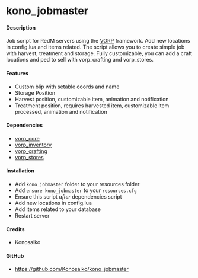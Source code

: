 # kono_jobmaster
#### Description
Job script for RedM servers using the [VORP](https://github.com/VORPCORE) framework.
Add new locations in config.lua and items related. The script allows you to create simple job with harvest, treatment and storage. Fully customizable, you can add a craft locations and ped to sell with vorp_crafting and vorp_stores.

#### Features
- Custom blip with setable coords and name
- Storage Position
- Harvest position, customizable item, animation and notification
- Treatment position, requires harvested item, customizable item processed, animation and notification 


#### Dependencies
- [vorp_core](https://github.com/VORPCORE/vorp-core-lua)
- [vorp_inventory](https://github.com/VORPCORE/vorp_inventory-lua)
- [vorp_crafting](https://github.com/VORPCORE/vorp_crafting)
- [vorp_stores](https://github.com/VORPCORE/vorp_stores-lua)


#### Installation
- Add `kono_jobmaster` folder to your resources folder
- Add `ensure kono_jobmaster` to your `resources.cfg`
- Ensure this script *after* dependencies script
- Add new locations in config.lua
- Add items related to your database
- Restart server

#### Credits
- Konosaiko

#### GitHub
- https://github.com/Konosaiko/kono_jobmaster
